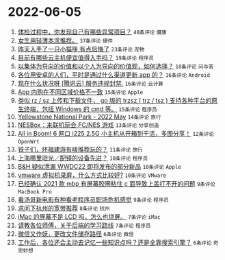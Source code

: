 # 2022-06-05

1. [体检过程中，你发现自己有哪些异常项目？](https://www.v2ex.com/t/857329) `48条评论` `健康`
1. [女生用轻薄本求推荐。](https://www.v2ex.com/t/857325) `37条评论` `硬件`
1. [昨天入手了一只小猫咪,有点后悔了](https://www.v2ex.com/t/857385) `23条评论` `宠物`
1. [目前有哪些云主机便宜值得入手吗？](https://www.v2ex.com/t/857342) `19条评论` `程序员`
1. [以集体为导向的价值和以个人为导向的价值观，如何选择？](https://www.v2ex.com/t/857341) `18条评论` `问与答`
1. [各位用安卓的人们，平时是通过什么渠道更新 app 的？](https://www.v2ex.com/t/857373) `16条评论` `Android`
1. [现在什么状况呀 [腾讯云] 服务违规封禁.](https://www.v2ex.com/t/857334) `16条评论` `云计算`
1. [App 内购在不同区域价格不一致](https://www.v2ex.com/t/857374) `15条评论` `Apple`
1. [类似 rz / sz 上传和下载文件， go 版的 trzsz ( trz / tsz ) 支持各种平台的原生终端，包括 Windows 的 cmd 等。](https://www.v2ex.com/t/857337) `15条评论` `程序员`
1. [Yellowstone National Park - 2022 May](https://www.v2ex.com/t/857323) `14条评论` `旅行`
1. [NESBox：来联机玩会 FC/NES 游戏](https://www.v2ex.com/t/857352) `13条评论` `分享创造`
1. [All in Boom! 6 网口 i225 2.5G 小主机从开箱到干活，多图分享！](https://www.v2ex.com/t/857328) `12条评论` `OpenWrt`
1. [铁子们，环福建游有啥推荐玩的？](https://www.v2ex.com/t/857336) `11条评论` `旅行`
1. [上海哪里验光／配镜的设备先进？](https://www.v2ex.com/t/857389) `10条评论` `程序员`
1. [B&H 疑似泄漏 WWDC22 即将发布的部分新品](https://www.v2ex.com/t/857369) `10条评论` `Apple`
1. [vmware 虚拟机录屏，什么方式比较好?](https://www.v2ex.com/t/857346) `10条评论` `VMware`
1. [已经确认 2021 款 mbp 有屏幕胶圈粘住 c 面导致上盖打不开的问题](https://www.v2ex.com/t/857356) `9条评论` `MacBook Pro`
1. [看汤哥新电影有种看老程序员职场危机感觉](https://www.v2ex.com/t/857339) `9条评论` `程序员`
1. [求问下杭州的宽带推荐](https://www.v2ex.com/t/857350) `8条评论` `杭州`
1. [iMac 的屏幕不是 LCD 吗，怎么也烧屏。](https://www.v2ex.com/t/857366) `7条评论` `iMac`
1. [请教各位师傅，关于后端的学习路线](https://www.v2ex.com/t/857332) `7条评论` `程序员`
1. [微信又作妖，更改文件储存路径](https://www.v2ex.com/t/857383) `6条评论` `微信`
1. [工作后，各位还会主动去记忆一些知识点吗？还是全靠搜索引擎？](https://www.v2ex.com/t/857363) `6条评论` `奇思妙想`
